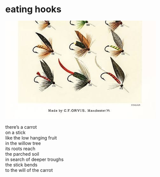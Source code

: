# eating hooks
![eating hooks](images/eating%20hooks.jpeg)

there’s a carrot</br>
on a stick</br>
like the low hanging fruit</br>
in the willow tree</br>
its roots reach</br>
the parched soil</br>
in search of deeper troughs</br>
the stick bends</br>
to the will of the carrot
